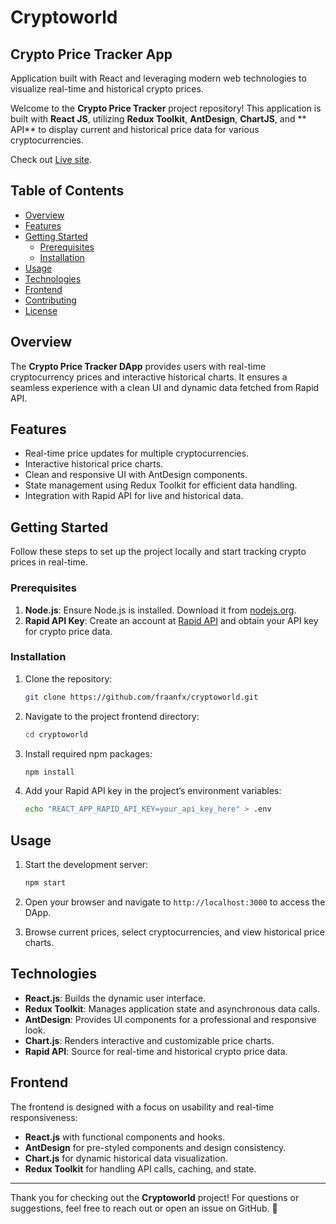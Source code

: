 # Cryptoworld

## Crypto Price Tracker App

Application built with React and leveraging modern web technologies to visualize real-time and historical crypto prices.

Welcome to the **Crypto Price Tracker** project repository! This  application is built with **React JS**, utilizing **Redux Toolkit**, **AntDesign**, **ChartJS**, and ** API** to display current and historical price data for various cryptocurrencies.

Check out [Live site](https://fraanfx-cryptoworld.netlify.app/).

## Table of Contents

- [Overview](#overview)
- [Features](#features)
- [Getting Started](#getting-started)
  - [Prerequisites](#prerequisites)
  - [Installation](#installation)
- [Usage](#usage)
- [Technologies](#technologies)
- [Frontend](#frontend)
- [Contributing](#contributing)
- [License](#license)

## Overview

The **Crypto Price Tracker DApp** provides users with real-time cryptocurrency prices and interactive historical charts. It ensures a seamless experience with a clean UI and dynamic data fetched from Rapid API.

## Features

- Real-time price updates for multiple cryptocurrencies.
- Interactive historical price charts.
- Clean and responsive UI with AntDesign components.
- State management using Redux Toolkit for efficient data handling.
- Integration with Rapid API for live and historical data.

## Getting Started

Follow these steps to set up the project locally and start tracking crypto prices in real-time.

### Prerequisites

1. **Node.js**: Ensure Node.js is installed. Download it from [nodejs.org](https://nodejs.org/).
2. **Rapid API Key**: Create an account at [Rapid API](https://rapidapi.com/) and obtain your API key for crypto price data.

### Installation

1. Clone the repository:

    ```bash
    git clone https://github.com/fraanfx/cryptoworld.git
    ```

2. Navigate to the project frontend directory:

    ```bash
    cd cryptoworld
    ```

3. Install required npm packages:

    ```bash
    npm install
    ```

4. Add your Rapid API key in the project’s environment variables:

    ```bash
    echo "REACT_APP_RAPID_API_KEY=your_api_key_here" > .env
    ```

## Usage

1. Start the development server:

    ```bash
    npm start
    ```

2. Open your browser and navigate to `http://localhost:3000` to access the DApp.

3. Browse current prices, select cryptocurrencies, and view historical price charts.

## Technologies

- **React.js**: Builds the dynamic user interface.
- **Redux Toolkit**: Manages application state and asynchronous data calls.
- **AntDesign**: Provides UI components for a professional and responsive look.
- **Chart.js**: Renders interactive and customizable price charts.
- **Rapid API**: Source for real-time and historical crypto price data.

## Frontend

The frontend is designed with a focus on usability and real-time responsiveness:

- **React.js** with functional components and hooks.
- **AntDesign** for pre-styled components and design consistency.
- **Chart.js** for dynamic historical data visualization.
- **Redux Toolkit** for handling API calls, caching, and state.


---

Thank you for checking out the **Cryptoworld** project! For questions or suggestions, feel free to reach out or open an issue on GitHub. 🚀

